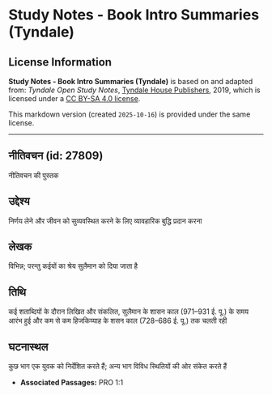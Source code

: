 # Study Notes - Book Intro Summaries (Tyndale)

## License Information

**Study Notes - Book Intro Summaries (Tyndale)** is based on and adapted from: _Tyndale Open Study Notes_, [Tyndale House Publishers](https://tyndaleopenresources.com/), 2019, which is licensed under a [CC BY-SA 4.0 license](https://creativecommons.org/licenses/by-sa/4.0/legalcode.en).

This markdown version (created `2025-10-16`) is provided under the same license.



--------------------------------

## नीतिवचन (id: 27809)

नीतिवचन की पुस्तक

उद्देश्य
--------

निर्णय लेने और जीवन को सुव्यवस्थित करने के लिए व्यावहारिक बुद्धि प्रदान करना

लेखक
----

विभिन्न; परन्तु कईयों का श्रेय सुलैमान को दिया जाता है

तिथि
----

कई शताब्दियों के दौरान लिखित और संकलित, सुलैमान के शासन काल (971–931 ई. पू.) के समय आरंभ हुई और कम से कम हिजकिय्याह के शसन काल (728–686 ई. पू.) तक चलती रही

घटनास्थल
--------

कुछ भाग एक युवक को निर्देशित करते हैं; अन्य भाग विविध स्थितियों की ओर संकेत करते हैं

* **Associated Passages:** PRO 1:1


